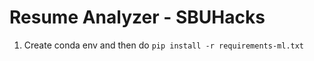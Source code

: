 # Resume Analyzer - SBUHacks #

1. Create conda env and then do `pip install -r requirements-ml.txt`
